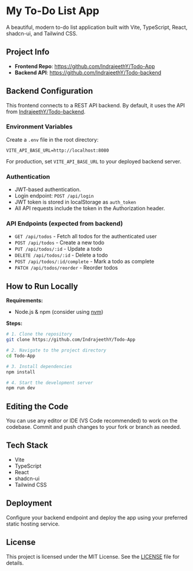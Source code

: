 # My To-Do List App

A beautiful, modern to-do list application built with Vite, TypeScript, React, shadcn-ui, and Tailwind CSS.

## Project Info

- **Frontend Repo**: https://github.com/IndrajeethY/Todo-App
- **Backend API**: https://github.com/IndrajeethY/Todo-backend

## Backend Configuration

This frontend connects to a REST API backend. By default, it uses the API from [IndrajeethY/Todo-backend](https://github.com/IndrajeethY/Todo-backend).

### Environment Variables

Create a `.env` file in the root directory:

```
VITE_API_BASE_URL=http://localhost:8080
```

For production, set `VITE_API_BASE_URL` to your deployed backend server.

### Authentication

- JWT-based authentication.
- Login endpoint: `POST /api/login`
- JWT token is stored in localStorage as `auth_token`
- All API requests include the token in the Authorization header.

### API Endpoints (expected from backend)

- `GET /api/todos` - Fetch all todos for the authenticated user
- `POST /api/todos` - Create a new todo
- `PUT /api/todos/:id` - Update a todo
- `DELETE /api/todos/:id` - Delete a todo
- `POST /api/todos/:id/complete` - Mark a todo as complete
- `PATCH /api/todos/reorder` - Reorder todos

## How to Run Locally

**Requirements:**

- Node.js & npm (consider using [nvm](https://github.com/nvm-sh/nvm#installing-and-updating))

**Steps:**

```sh
# 1. Clone the repository
git clone https://github.com/IndrajeethY/Todo-App

# 2. Navigate to the project directory
cd Todo-App

# 3. Install dependencies
npm install

# 4. Start the development server
npm run dev
```

## Editing the Code

You can use any editor or IDE (VS Code recommended) to work on the codebase. Commit and push changes to your fork or branch as needed.

## Tech Stack

- Vite
- TypeScript
- React
- shadcn-ui
- Tailwind CSS

## Deployment

Configure your backend endpoint and deploy the app using your preferred static hosting service.

## License

This project is licensed under the MIT License. See the [LICENSE](LICENSE) file for details.
